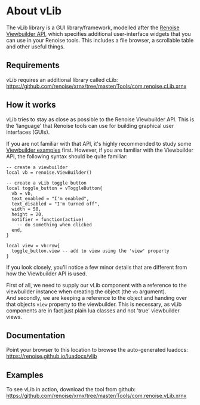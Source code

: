 # About vLib

The vLib library is a GUI library/framework, modelled after the [Renoise Viewbuilder API](https://github.com/renoise/xrnx/blob/master/Documentation/Renoise.ViewBuilder.API.lua), which specifies additional user-interface widgets that you can use in your Renoise tools. This includes a file browser, a scrollable table and other useful things.

## Requirements

vLib requires an additional library called cLib:  
https://github.com/renoise/xrnx/tree/master/Tools/com.renoise.cLib.xrnx

## How it works

vLib tries to stay as close as possible to the Renoise Viewbuilder API. This is the 'language' that Renoise tools can use for building graphical user interfaces (GUIs). 

If you are not familiar with that API, it's highly recommended to study some [Viewbuilder examples](https://github.com/renoise/xrnx/tree/master/Tools/com.renoise.ExampleToolGui.xrnx) first. However, if you are familiar with the Viewbuilder API, the following syntax should be quite familiar: 

    -- create a viewbuilder 
    local vb = renoise.ViewBuilder()
    
    -- create a vLib toggle button
    local toggle_button = vToggleButton{
      vb = vb,
      text_enabled = "I'm enabled",
      text_disabled = "I'm turned off",
      width = 50,
      height = 20,
      notifier = function(active)
        -- do something when clicked
      end,
    }
    
    local view = vb:row{
      toggle_button.view -- add to view using the 'view' property 
    }

If you look closely, you'll notice a few minor details that are different from how the Viewbuilder API is used. 

First of all, we need to supply our vLib component with a reference to the viewbuilder instance when creating the object (the `vb` argument).  
And secondly, we are keeping a reference to the object and handing over that objects `view` property to the viewbuilder. This is necessary, as vLib components are in fact just plain lua classes and not 'true' viewbuilder views. 


## Documentation

Point your browser to this location to browse the auto-generated luadocs:  
https://renoise.github.io/luadocs/vlib

## Examples 

To see vLib in action, download the tool from github:  
https://github.com/renoise/xrnx/tree/master/Tools/com.renoise.vLib.xrnx

